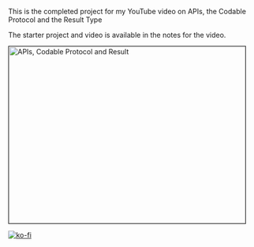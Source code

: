 This is the completed project for my YouTube video on APIs, the Codable Protocol and the Result Type

The starter project and video is available in the notes for the video.

<a href="http://www.youtube.com/watch?feature=player_embedded&v=IqkcJ3U52O0
" target="_blank"><img src="http://img.youtube.com/vi/IqkcJ3U52O0/0.jpg" 
alt="APIs, Codable Protocol and Result" width="480" height="360" border="1" /></a>

[![ko-fi](https://www.ko-fi.com/img/githubbutton_sm.svg)](https://ko-fi.com/Z8Z22WRVG)

